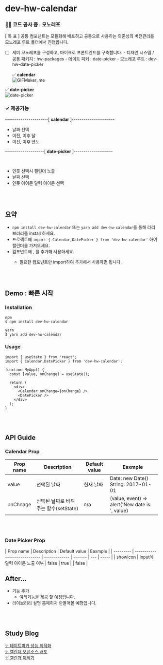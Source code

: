 <!-- @format -->

# dev-hw-calendar

### 👷🏻 코드 공사 중 : 모노레포

[ 목 표 ]
공통 컴포넌트는 모듈화해 배포하고 공통으로 사용하는 의존성의 버전관리를 모노레포 루트 폴더에서 진행합니다.

-   [ ] 세미 모노레포를 구성하고, 마이크로 프론트엔드를 구축합니다. - 디자인 시스템 / 공통 패키지 : hw-packages - 데이트 피커 : date-picker - 모노레포 루트 : dev-hw-date-picker
        <br/>
        <br/>
        ✅ **calendar** <br/>
        ![GIFMaker_me](https://github.com/user-attachments/assets/8da6ad1e-6086-46a1-8441-d514e37e37d6)
        <br/>

✅ **date-picker** <br/>
![date-picker](https://github.com/user-attachments/assets/53e51011-cead-42c1-b6f3-44444d53beed)

### ✓ 제공기능

----------------------[ **calendar** ]----------------------

-   날짜 선택
-   이전, 이후 달
-   이전, 이후 년도
    <br/>

--------------------[ **date-picker** ]--------------------

<br/>

-   인풋 선택시 캘린더 노출
-   날짜 선택
-   인풋 아이콘 달력 아이콘 선택

<br/>
<br/>

## 요약

-   `npm install dev-hw-calendar` 또는 `yarn add dev-hw-calendar`를 통해 라리브러리를 install 하세요.
-   프로젝트에 `import { Calendar,DatePicker } from 'dev-hw-calendar'` 하여 캘린더를 가져오세요.
-   컴포넌트에 <Calendar/>, <DatePicker/> 를 추가해 사용하세요.
    -   필요한 컴포넌트만 import하여 추가해서 사용하면 됩니다.

<br/>
<br/>

## Demo : 빠른 시작

### Installation

```
npm
$ npm install dev-hw-calendar

yarn
$ yarn add dev-hw-calendar
```

### Usage

```
import { useState } from 'react';
import { Calendar,DatePicker } from 'dev-hw-calendar';

function MyApp() {
  const [value, onChange] = useState();

  return (
    <div>
      <Calendar onChange={onChange} />
      <DatePicker />
    </div>
  );
}
```

<br/>
<br/>

## API Guide

### Calendar Prop

| Prop name | Description                           | Default value | Eaxmple                                         |
| --------- | ------------------------------------- | ------------- | ----------------------------------------------- |
| value     | 선택된 날짜                           | 현재 날짜     | Date: new Date() <br/> String: 2017-01-01       |
| onChnage  | 선택된 날짜로 바꿔주는 함수(setState) | n/a           | (value, event) => alert('New date is: ', value) |

<br/>
<br/>

### Date Picker Prop

| Prop name | Description                   | Default value | Eaxmple |
| --------- | ----------------------------- | ------------- | ------- | --- | ----- |
| showIcon  | input에 달력 아이콘 노출 여부 | false         | true    |     | false |

## After...

-   기능 추가
    -   여러기능을 제공 할 예정입니다.
-   라이브러리 설명 홈페이지 만들어볼 예정입니다.

<br/>
<br/>

## Study Blog

[✨ 데이트피커 성능 최적화](https://dev-raccoon-man.tistory.com/78)
<br/>
[✨ 캘린더 오픈소스 배포](https://dev-raccoon-man.tistory.com/74)
<br/>
[✨ 캘린더 제작기](https://dev-raccoon-man.tistory.com/75)
